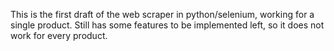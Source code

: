 This is the first draft of the web scraper in python/selenium, working for a single product. Still has some features to be implemented left, so it does not work for every product.
